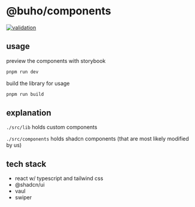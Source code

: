 # @buho/components

[![validation](https://github.com/buhochile/components/actions/workflows/validation.yml/badge.svg)](https://github.com/buhochile/components/actions/workflows/validation.yml)

## usage

preview the components with storybook

```bash
pnpm run dev
```

build the library for usage

```bash
pnpm run build
```

## explanation

`./src/lib` holds custom components

`./src/components` holds shadcn components (that are most likely modified by us)

## tech stack

- react w/ typescript and tailwind css
- @shadcn/ui
- vaul
- swiper

